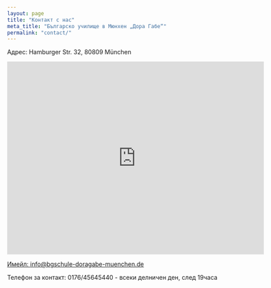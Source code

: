 ```yaml
---
layout: page
title: "Контакт с нас"
meta_title: "Българско училище в Мюнхен „Дора Габе“"
permalink: "contact/"
---
```



Адрес: Hamburger Str. 32, 80809 München
<iframe src="https://www.google.com/maps/embed?pb=!1m18!1m12!1m3!1d2659.93156805911!2d11.562851315650803!3d48.18866997922762!2m3!1f0!2f0!3f0!3m2!1i1024!2i768!4f13.1!3m3!1m2!1s0x479e769c5f760ae5%3A0x63bf25338779998d!2sHamburger%20Str.%2032%2C%2080809%20M%C3%BCnchen!5e0!3m2!1sde!2sde!4v1614161099514!5m2!1sde!2sde" width="600" height="450" style="border:0;" allowfullscreen="" loading="lazy"></iframe>

<a href="mailto:info@bgschule-doragabe-muenchen.de">Имейл: info@bgschule-doragabe-muenchen.de</a><br/>

Телефон за контакт:  0176/45645440 - всеки делничен ден, след 19часа




